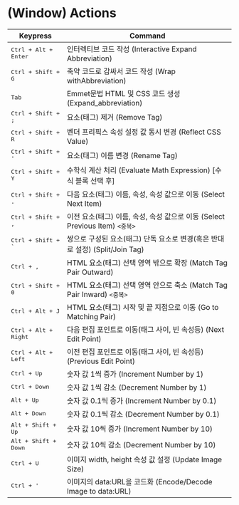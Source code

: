# (Window) Actions

Keypress | Command
-------- | -------
<kbd>Ctrl + Alt + Enter</kbd> | 인터렉티브 코드 작성 (Interactive Expand Abbreviation)
<kbd>Ctrl + Shift + G</kbd>   | 축약 코드로 감싸서 코드 작성 (Wrap withAbbreviation)
<kbd>Tab</kbd>                | Emmet문법 HTML 및 CSS 코드 생성 (Expand_abbreviation)
<kbd>Ctrl + Shift + ;</kbd>   | 요소(태그) 제거 (Remove Tag)
<kbd>Ctrl + Shift + R</kbd>   | 벤더 프리픽스 속성 설정 값 동시 변경 (Reflect CSS Value)
<kbd>Ctrl + Shift + '</kbd>   | 요소(태그) 이름 변경 (Rename Tag)
<kbd>Ctrl + Shift + Y</kbd>   | 수학식 계산 처리 (Evaluate Math Expression) [수식 블록 선택 후]
<kbd>Ctrl + Shift + .</kbd>   | 다음 요소(태그) 이름, 속성, 속성 값으로 이동 (Select Next Item)
<kbd>Ctrl + Shift + ,</kbd>   | 이전 요소(태그) 이름, 속성, 속성 값으로 이동 (Select Previous Item) `<중복>`
<kbd>Ctrl + Shift + `</kbd>   | 쌍으로 구성된 요소(태그) 단독 요소로 변경(혹은 반대로 설정) (Split/Join Tag)
<kbd>Ctrl + ,</kbd>           | HTML 요소(태그) 선택 영역 밖으로 확장 (Match Tag Pair Outward)
<kbd>Ctrl + Shift + 0</kbd>   | HTML 요소(태그) 선택 영역 안으로 축소 (Match Tag Pair Inward) `<중복>`
<kbd>Ctrl + Alt + J</kbd>     | HTML 요소(태그) 시작 및 끝 지점으로 이동 (Go to Matching Pair)
<kbd>Ctrl + Alt + Right</kbd> | 다음 편집 포인트로 이동(태그 사이, 빈 속성등) (Next Edit Point)
<kbd>Ctrl + Alt + Left</kbd>  | 이전 편집 포인트로 이동(태그 사이, 빈 속성등) (Previous Edit Point)
<kbd>Ctrl + Up</kbd>          | 숫자 값 1씩 증가 (Increment Number by 1)
<kbd>Ctrl + Down</kbd>        | 숫자 값 1씩 감소 (Decrement Number by 1)
<kbd>Alt + Up</kbd>           | 숫자 값 0.1씩 증가 (Increment Number by 0.1)
<kbd>Alt + Down</kbd>         | 숫자 값 0.1씩 감소 (Decrement Number by 0.1)
<kbd>Alt + Shift + Up</kbd>   | 숫자 값 10씩 증가 (Increment Number by 10)
<kbd>Alt + Shift + Down</kbd> | 숫자 값 10씩 감소 (Decrement Number by 10)
<kbd>Ctrl + U</kbd>           | 이미지 width, height 속성 값 설정 (Update Image Size)
<kbd>Ctrl + '</kbd>           | 이미지의 data:URL을 코드화 (Encode/Decode Image to data:URL)